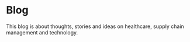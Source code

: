 # Blog

This blog is about thoughts, stories and ideas on healthcare, supply chain management and technology. 
